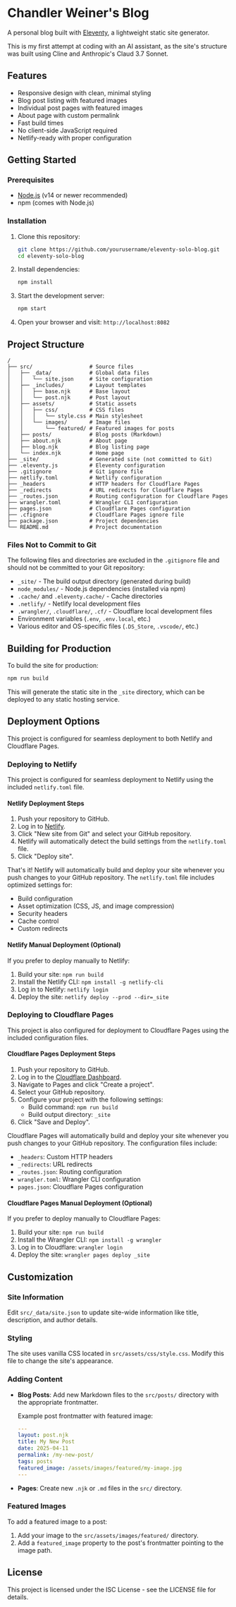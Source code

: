 # Chandler Weiner's Blog

A personal blog built with [Eleventy](https://www.11ty.dev/), a lightweight static site generator.

This is my first attempt at coding with an AI assistant, as the site's structure was built using Cline and Anthropic's Claud 3.7 Sonnet.

## Features

- Responsive design with clean, minimal styling
- Blog post listing with featured images
- Individual post pages with featured images
- About page with custom permalink
- Fast build times
- No client-side JavaScript required
- Netlify-ready with proper configuration

## Getting Started

### Prerequisites

- [Node.js](https://nodejs.org/) (v14 or newer recommended)
- npm (comes with Node.js)

### Installation

1. Clone this repository:
   ```bash
   git clone https://github.com/yourusername/eleventy-solo-blog.git
   cd eleventy-solo-blog
   ```

2. Install dependencies:
   ```bash
   npm install
   ```

3. Start the development server:
   ```bash
   npm start
   ```

4. Open your browser and visit: `http://localhost:8082`

## Project Structure

```
/
├── src/                  # Source files
│   ├── _data/            # Global data files
│   │   └── site.json     # Site configuration
│   ├── _includes/        # Layout templates
│   │   ├── base.njk      # Base layout
│   │   └── post.njk      # Post layout
│   ├── assets/           # Static assets
│   │   ├── css/          # CSS files
│   │   │   └── style.css # Main stylesheet
│   │   └── images/       # Image files
│   │       └── featured/ # Featured images for posts
│   ├── posts/            # Blog posts (Markdown)
│   ├── about.njk         # About page
│   ├── blog.njk          # Blog listing page
│   └── index.njk         # Home page
├── _site/                # Generated site (not committed to Git)
├── .eleventy.js          # Eleventy configuration
├── .gitignore            # Git ignore file
├── netlify.toml          # Netlify configuration
├── _headers              # HTTP headers for Cloudflare Pages
├── _redirects            # URL redirects for Cloudflare Pages
├── _routes.json          # Routing configuration for Cloudflare Pages
├── wrangler.toml         # Wrangler CLI configuration
├── pages.json            # Cloudflare Pages configuration
├── .cfignore             # Cloudflare Pages ignore file
├── package.json          # Project dependencies
└── README.md             # Project documentation
```

### Files Not to Commit to Git

The following files and directories are excluded in the `.gitignore` file and should not be committed to your Git repository:

- `_site/` - The build output directory (generated during build)
- `node_modules/` - Node.js dependencies (installed via npm)
- `.cache/` and `.eleventy.cache/` - Cache directories
- `.netlify/` - Netlify local development files
- `.wrangler/`, `.cloudflare/`, `.cf/` - Cloudflare local development files
- Environment variables (`.env`, `.env.local`, etc.)
- Various editor and OS-specific files (`.DS_Store`, `.vscode/`, etc.)

## Building for Production

To build the site for production:

```bash
npm run build
```

This will generate the static site in the `_site` directory, which can be deployed to any static hosting service.

## Deployment Options

This project is configured for seamless deployment to both Netlify and Cloudflare Pages.

### Deploying to Netlify

This project is configured for seamless deployment to Netlify using the included `netlify.toml` file.

#### Netlify Deployment Steps

1. Push your repository to GitHub.
2. Log in to [Netlify](https://www.netlify.com/).
3. Click "New site from Git" and select your GitHub repository.
4. Netlify will automatically detect the build settings from the `netlify.toml` file.
5. Click "Deploy site".

That's it! Netlify will automatically build and deploy your site whenever you push changes to your GitHub repository. The `netlify.toml` file includes optimized settings for:

- Build configuration
- Asset optimization (CSS, JS, and image compression)
- Security headers
- Cache control
- Custom redirects

#### Netlify Manual Deployment (Optional)

If you prefer to deploy manually to Netlify:

1. Build your site: `npm run build`
2. Install the Netlify CLI: `npm install -g netlify-cli`
3. Log in to Netlify: `netlify login`
4. Deploy the site: `netlify deploy --prod --dir=_site`

### Deploying to Cloudflare Pages

This project is also configured for deployment to Cloudflare Pages using the included configuration files.

#### Cloudflare Pages Deployment Steps

1. Push your repository to GitHub.
2. Log in to the [Cloudflare Dashboard](https://dash.cloudflare.com/).
3. Navigate to Pages and click "Create a project".
4. Select your GitHub repository.
5. Configure your project with the following settings:
   - Build command: `npm run build`
   - Build output directory: `_site`
6. Click "Save and Deploy".

Cloudflare Pages will automatically build and deploy your site whenever you push changes to your GitHub repository. The configuration files include:

- `_headers`: Custom HTTP headers
- `_redirects`: URL redirects
- `_routes.json`: Routing configuration
- `wrangler.toml`: Wrangler CLI configuration
- `pages.json`: Cloudflare Pages configuration

#### Cloudflare Pages Manual Deployment (Optional)

If you prefer to deploy manually to Cloudflare Pages:

1. Build your site: `npm run build`
2. Install the Wrangler CLI: `npm install -g wrangler`
3. Log in to Cloudflare: `wrangler login`
4. Deploy the site: `wrangler pages deploy _site`

## Customization

### Site Information

Edit `src/_data/site.json` to update site-wide information like title, description, and author details.

### Styling

The site uses vanilla CSS located in `src/assets/css/style.css`. Modify this file to change the site's appearance.

### Adding Content

- **Blog Posts**: Add new Markdown files to the `src/posts/` directory with the appropriate frontmatter.
  
  Example post frontmatter with featured image:
  ```yaml
  ---
  layout: post.njk
  title: My New Post
  date: 2025-04-11
  permalink: /my-new-post/
  tags: posts
  featured_image: /assets/images/featured/my-image.jpg
  ---
  ```

- **Pages**: Create new `.njk` or `.md` files in the `src/` directory.

### Featured Images

To add a featured image to a post:

1. Add your image to the `src/assets/images/featured/` directory.
2. Add a `featured_image` property to the post's frontmatter pointing to the image path.

## License

This project is licensed under the ISC License - see the LICENSE file for details.
